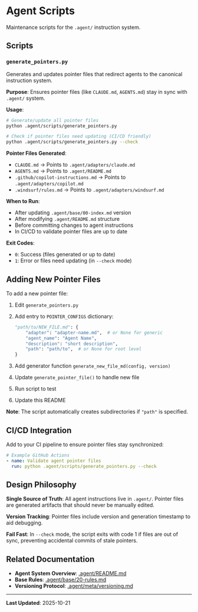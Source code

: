 # Agent Scripts

Maintenance scripts for the `.agent/` instruction system.

## Scripts

### `generate_pointers.py`

Generates and updates pointer files that redirect agents to the canonical instruction system.

**Purpose**: Ensures pointer files (like `CLAUDE.md`, `AGENTS.md`) stay in sync with `.agent/` system.

**Usage**:

```bash
# Generate/update all pointer files
python .agent/scripts/generate_pointers.py

# Check if pointer files need updating (CI/CD friendly)
python .agent/scripts/generate_pointers.py --check
```

**Pointer Files Generated**:

- `CLAUDE.md` → Points to `.agent/adapters/claude.md`
- `AGENTS.md` → Points to `.agent/README.md`
- `.github/copilot-instructions.md` → Points to `.agent/adapters/copilot.md`
- `.windsurf/rules.md` → Points to `.agent/adapters/windsurf.md`

**When to Run**:

- After updating `.agent/base/00-index.md` version
- After modifying `.agent/README.md` structure
- Before committing changes to agent instructions
- In CI/CD to validate pointer files are up to date

**Exit Codes**:

- `0`: Success (files generated or up to date)
- `1`: Error or files need updating (in `--check` mode)

## Adding New Pointer Files

To add a new pointer file:

1. Edit `generate_pointers.py`
2. Add entry to `POINTER_CONFIGS` dictionary:

   ```python
   "path/to/NEW_FILE.md": {
       "adapter": "adapter-name.md",  # or None for generic
       "agent_name": "Agent Name",
       "description": "short description",
       "path": "path/to",  # or None for root level
   }
   ```

3. Add generator function `generate_new_file_md(config, version)`
4. Update `generate_pointer_file()` to handle new file
5. Run script to test
6. Update this README

**Note**: The script automatically creates subdirectories if `"path"` is specified.

## CI/CD Integration

Add to your CI pipeline to ensure pointer files stay synchronized:

```yaml
# Example GitHub Actions
- name: Validate agent pointer files
  run: python .agent/scripts/generate_pointers.py --check
```

## Design Philosophy

**Single Source of Truth**: All agent instructions live in `.agent/`. Pointer files are generated artifacts that should never be manually edited.

**Version Tracking**: Pointer files include version and generation timestamp to aid debugging.

**Fail Fast**: In `--check` mode, the script exits with code 1 if files are out of sync, preventing accidental commits of stale pointers.

## Related Documentation

- **Agent System Overview**: [.agent/README.md](../README.md)
- **Base Rules**: [.agent/base/20-rules.md](../base/20-rules.md)
- **Versioning Protocol**: [.agent/meta/versioning.md](../meta/versioning.md)

---

**Last Updated**: 2025-10-21
